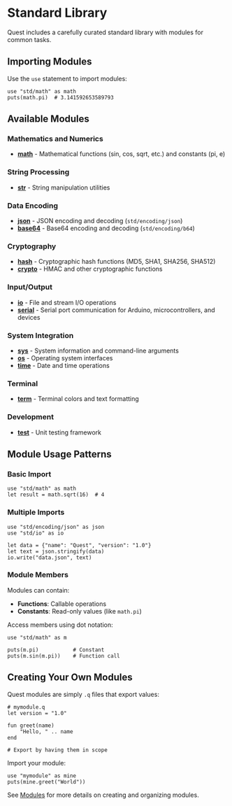 # Standard Library

Quest includes a carefully curated standard library with modules for common tasks.

## Importing Modules

Use the `use` statement to import modules:

```quest
use "std/math" as math
puts(math.pi)  # 3.141592653589793
```

## Available Modules

### Mathematics and Numerics

- **[math](./math.md)** - Mathematical functions (sin, cos, sqrt, etc.) and constants (pi, e)

### String Processing

- **[str](./str.md)** - String manipulation utilities

### Data Encoding

- **[json](./json.md)** - JSON encoding and decoding (`std/encoding/json`)
- **[base64](./encode.md)** - Base64 encoding and decoding (`std/encoding/b64`)

### Cryptography

- **[hash](./hash.md)** - Cryptographic hash functions (MD5, SHA1, SHA256, SHA512)
- **[crypto](./crypto.md)** - HMAC and other cryptographic functions

### Input/Output

- **[io](./io.md)** - File and stream I/O operations
- **[serial](./serial.md)** - Serial port communication for Arduino, microcontrollers, and devices

### System Integration

- **[sys](./sys.md)** - System information and command-line arguments
- **[os](./os.md)** - Operating system interfaces
- **[time](./time.md)** - Date and time operations

### Terminal

- **[term](./term.md)** - Terminal colors and text formatting

### Development

- **[test](./test.md)** - Unit testing framework

## Module Usage Patterns

### Basic Import

```quest
use "std/math" as math
let result = math.sqrt(16)  # 4
```

### Multiple Imports

```quest
use "std/encoding/json" as json
use "std/io" as io

let data = {"name": "Quest", "version": "1.0"}
let text = json.stringify(data)
io.write("data.json", text)
```

### Module Members

Modules can contain:
- **Functions**: Callable operations
- **Constants**: Read-only values (like `math.pi`)

Access members using dot notation:

```quest
use "std/math" as m

puts(m.pi)           # Constant
puts(m.sin(m.pi))    # Function call
```

## Creating Your Own Modules

Quest modules are simply `.q` files that export values:

```quest
# mymodule.q
let version = "1.0"

fun greet(name)
    "Hello, " .. name
end

# Export by having them in scope
```

Import your module:

```quest
use "mymodule" as mine
puts(mine.greet("World"))
```

See [Modules](../language/modules.md) for more details on creating and organizing modules.
